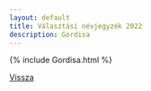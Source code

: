 ```yaml
---
layout: default
title: Választási névjegyzék 2022
description: Gordisa
---
```


{% include Gordisa.html %}

[Vissza](./)